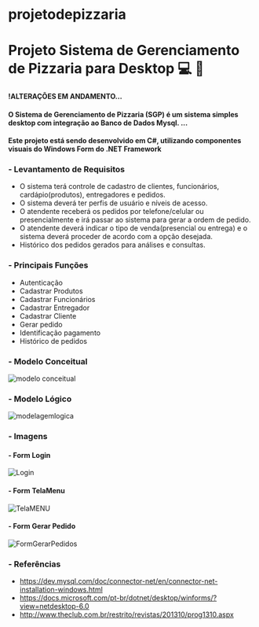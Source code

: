 # projetodepizzaria

# Projeto Sistema de Gerenciamento de Pizzaria para Desktop :computer: :pizza:

#### !ALTERAÇÕES EM ANDAMENTO...
#### O Sistema de Gerenciamento de Pizzaria (SGP) é um sistema simples desktop com integração ao Banco de Dados Mysql. ...
#### Este projeto está sendo desenvolvido em C#, utilizando componentes visuais do Windows Form do .NET Framework


### - **Levantamento de Requisitos**
- O sistema terá controle de cadastro de clientes, funcionários, cardápio(produtos), entregadores e pedidos.
- O sistema deverá ter perfis de usuário e níveis de acesso.
- O atendente receberá os pedidos por telefone/celular ou presencialmente e irá passar ao sistema para gerar a ordem de pedido.
- O atendente deverá indicar o tipo de venda(presencial ou entrega) e o sistema deverá proceder de acordo com a opção desejada.
- Histórico dos pedidos gerados para análises e consultas.


### - **Principais Funções**
- Autenticação
- Cadastrar Produtos
- Cadastrar Funcionários
- Cadastrar Entregador
- Cadastrar Cliente
- Gerar pedido
- Identificação pagamento
- Histórico de pedidos



### - **Modelo Conceitual**
![modelo conceitual](https://user-images.githubusercontent.com/53379935/149530977-7a5cc870-1212-43c5-91d5-ef37d0873da0.png)



### - **Modelo Lógico**
![modelagemlogica](https://user-images.githubusercontent.com/53379935/149557134-db4359f5-40a1-4283-b83b-b888db27edc5.png)



### - **Imagens**

#### - Form Login
![Login](https://user-images.githubusercontent.com/53379935/149531561-30f87c86-ebcd-424c-b0bf-962fca07066f.png)

#### - Form TelaMenu
![TelaMENU](https://user-images.githubusercontent.com/53379935/149531686-ebe35748-0bdc-4546-9f4f-5e4214540bd6.png)

#### - Form Gerar Pedido
![FormGerarPedidos](https://user-images.githubusercontent.com/53379935/149532205-bed261b9-4e8d-476f-be7f-4ffc69fd68a8.png)



### - **Referências**
- https://dev.mysql.com/doc/connector-net/en/connector-net-installation-windows.html
- https://docs.microsoft.com/pt-br/dotnet/desktop/winforms/?view=netdesktop-6.0
- http://www.theclub.com.br/restrito/revistas/201310/prog1310.aspx



